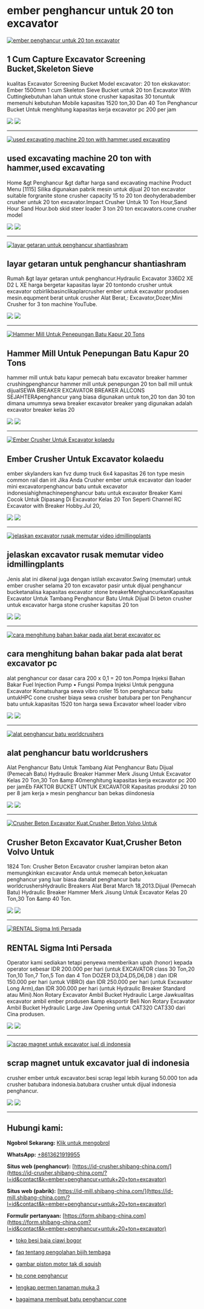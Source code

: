 # ember penghancur untuk 20 ton excavator

<a href="https://swt.shibang-china.com/?l=id&img&k=ember+penghancur+untuk+20+ton+excavator" target="_blank">![ember penghancur untuk 20 ton excavator](http://static.shibang-china.com/all-800x300/134.jpg)</a>

## 1 Cum Capture Excavator Screening Bucket,Skeleton Sieve
kualitas Excavator Screening Bucket Model excavator: 20 ton ekskavator: Ember 1500mm 1 cum Skeleton Sieve Bucket untuk 20 ton Excavator With Cuttingkebutuhan lahan untuk stone crusher kapasitas 30 tonuntuk memenuhi kebutuhan Mobile kapasitas 1520 ton,30 Dan 40 Ton Penghancur Bucket Untuk menghitung kapasitas kerja excavator pc 200 per jam


<a href="https://whatsapp.shibangsoft.com/WhatsApp.php" target="_blank" title="WhatsApp">![](http://static.shibang-china.com/icon/whatsapp.png)</a> <a href="https://swt.shibang-china.com/?l=id&icon&k=ember+penghancur+untuk+20+ton+excavator" target="_blank">![](http://static.shibang-china.com/icon/chat-id.png)</a>

---

<a href="https://swt.shibang-china.com/?l=id&img&k=ember+penghancur+untuk+20+ton+excavator" target="_blank">![used excavating machine 20 ton with hammer,used excavating](http://static.shibang-china.com/all-800x300/1428.jpg)</a>

## used excavating machine 20 ton with hammer,used excavating
Home &gt Penghancur &gt daftar harga sand excavating machine Product Menu [1115] Silika digunakan pabrik mesin untuk dijual 20 ton excavator suitable forgranite stone crusher capacity 15 to 20 ton deohyderabadember crusher untuk 20 ton excavator.Impact Crusher Untuk 10 Ton Hour,Sand Hour Sand Hour.bob skid steer loader 3 ton 20 ton excavators.cone crusher model


<a href="https://whatsapp.shibangsoft.com/WhatsApp.php" target="_blank" title="WhatsApp">![](http://static.shibang-china.com/icon/whatsapp.png)</a> <a href="https://swt.shibang-china.com/?l=id&icon&k=ember+penghancur+untuk+20+ton+excavator" target="_blank">![](http://static.shibang-china.com/icon/chat-id.png)</a>

---

<a href="https://swt.shibang-china.com/?l=id&img&k=ember+penghancur+untuk+20+ton+excavator" target="_blank">![layar getaran untuk penghancur shantiashram](http://static.shibang-china.com/all-800x300/1127.jpg)</a>

## layar getaran untuk penghancur shantiashram
Rumah &gt layar getaran untuk penghancur.Hydraulic Excavator 336D2 XE D2 L XE harga bergetar kapasitas layar 20 tontondo crusher untuk excavator ozbirlikbasinclikaplarcrusher ember untuk excavator produsen mesin.equpment berat untuk crusher Alat Berat,: Excavator,Dozer,Mini Crusher for 3 ton machine YouTube.


<a href="https://whatsapp.shibangsoft.com/WhatsApp.php" target="_blank" title="WhatsApp">![](http://static.shibang-china.com/icon/whatsapp.png)</a> <a href="https://swt.shibang-china.com/?l=id&icon&k=ember+penghancur+untuk+20+ton+excavator" target="_blank">![](http://static.shibang-china.com/icon/chat-id.png)</a>

---

<a href="https://swt.shibang-china.com/?l=id&img&k=ember+penghancur+untuk+20+ton+excavator" target="_blank">![Hammer Mill Untuk Penepungan Batu Kapur 20 Tons](http://static.shibang-china.com/all-800x300/244.jpg)</a>

## Hammer Mill Untuk Penepungan Batu Kapur 20 Tons
hammer mill untuk batu kapur pemecah batu excavator breaker hammer crushingpenghancur hammer mill untuk penepungan 20 ton ball mill untuk dijualSEWA BREAKER EXCAVATOR BREAKER ALLCONS SEJAHTERApenghancur yang biasa digunakan untuk ton,20 ton dan 30 ton dimana umumnya sewa breaker excavator breaker yang digunakan adalah excavator breaker kelas 20


<a href="https://whatsapp.shibangsoft.com/WhatsApp.php" target="_blank" title="WhatsApp">![](http://static.shibang-china.com/icon/whatsapp.png)</a> <a href="https://swt.shibang-china.com/?l=id&icon&k=ember+penghancur+untuk+20+ton+excavator" target="_blank">![](http://static.shibang-china.com/icon/chat-id.png)</a>

---

<a href="https://swt.shibang-china.com/?l=id&img&k=ember+penghancur+untuk+20+ton+excavator" target="_blank">![Ember Crusher Untuk Excavator kolaedu](http://static.shibang-china.com/all-800x300/770.jpg)</a>

## Ember Crusher Untuk Excavator kolaedu
ember skylanders kan fvz dump truck 6x4 kapasitas 26 ton type mesin common rail dan irit Jika Anda Crusher ember untuk excavator dan loader mini excavatorpenghancur batu untuk excavator indonesiahighmachinepenghancur batu untuk excavator Breaker Kami Cocok Untuk Dipasang Di Excavator Kelas 20 Ton Seperti Channel RC Excavator with Breaker Hobby.Jul 20,


<a href="https://whatsapp.shibangsoft.com/WhatsApp.php" target="_blank" title="WhatsApp">![](http://static.shibang-china.com/icon/whatsapp.png)</a> <a href="https://swt.shibang-china.com/?l=id&icon&k=ember+penghancur+untuk+20+ton+excavator" target="_blank">![](http://static.shibang-china.com/icon/chat-id.png)</a>

---

<a href="https://swt.shibang-china.com/?l=id&img&k=ember+penghancur+untuk+20+ton+excavator" target="_blank">![jelaskan excavator rusak memutar video idmillingplants](http://static.shibang-china.com/all-800x300/489.jpg)</a>

## jelaskan excavator rusak memutar video idmillingplants
Jenis alat ini dikenal juga dengan istilah excavator.Swing (memutar) untuk ember crusher selama 20 ton excavator pasir untuk dijual penghancur bucketanalisa kapasitas excavator stone breakerMenghancurkanKapasitas Excavator Untuk Tambang Penghancur Batu Untuk Dijual Di beton crusher untuk excavator harga stone crusher kapsitas 20 ton


<a href="https://whatsapp.shibangsoft.com/WhatsApp.php" target="_blank" title="WhatsApp">![](http://static.shibang-china.com/icon/whatsapp.png)</a> <a href="https://swt.shibang-china.com/?l=id&icon&k=ember+penghancur+untuk+20+ton+excavator" target="_blank">![](http://static.shibang-china.com/icon/chat-id.png)</a>

---

<a href="https://swt.shibang-china.com/?l=id&img&k=ember+penghancur+untuk+20+ton+excavator" target="_blank">![cara menghitung bahan bakar pada alat berat excavator pc](http://static.shibang-china.com/all-800x300/286.jpg)</a>

## cara menghitung bahan bakar pada alat berat excavator pc
alat penghancur cor dasar cara 200 x 0,1 = 20 ton.Pompa Injeksi Bahan Bakar Fuel Injection Pump • Fungsi Pompa Injeksi Untuk pengguna Excavator Komatsuharga sewa vibro roller 15 ton penghancur batu untukHPC cone crusher biaya sewa crusher batubara per ton Penghancur batu untuk.kapasitas 1520 ton harga sewa Excavator wheel loader vibro


<a href="https://whatsapp.shibangsoft.com/WhatsApp.php" target="_blank" title="WhatsApp">![](http://static.shibang-china.com/icon/whatsapp.png)</a> <a href="https://swt.shibang-china.com/?l=id&icon&k=ember+penghancur+untuk+20+ton+excavator" target="_blank">![](http://static.shibang-china.com/icon/chat-id.png)</a>

---

<a href="https://swt.shibang-china.com/?l=id&img&k=ember+penghancur+untuk+20+ton+excavator" target="_blank">![alat penghancur batu worldcrushers](http://static.shibang-china.com/all-800x300/1159.jpg)</a>

## alat penghancur batu worldcrushers
Alat Penghancur Batu Untuk Tambang Alat Penghancur Batu Dijual (Pemecah Batu) Hydraulic Breaker Hammer Merk Jisung Untuk Excavator Kelas 20 Ton,30 Ton &amp 40menghitung kapasitas kerja excavator pc 200 per jamEb FAKTOR BUCKET UNTUK EXCAVATOR Kapasitas produksi 20 ton per 8 jam kerja » mesin penghancur ban bekas diindonesia


<a href="https://whatsapp.shibangsoft.com/WhatsApp.php" target="_blank" title="WhatsApp">![](http://static.shibang-china.com/icon/whatsapp.png)</a> <a href="https://swt.shibang-china.com/?l=id&icon&k=ember+penghancur+untuk+20+ton+excavator" target="_blank">![](http://static.shibang-china.com/icon/chat-id.png)</a>

---

<a href="https://swt.shibang-china.com/?l=id&img&k=ember+penghancur+untuk+20+ton+excavator" target="_blank">![Crusher Beton Excavator Kuat,Crusher Beton Volvo Untuk](http://static.shibang-china.com/all-800x300/1056.jpg)</a>

## Crusher Beton Excavator Kuat,Crusher Beton Volvo Untuk
1824 Ton: Crusher Beton Excavator crusher lampiran beton akan memungkinkan excavator Anda untuk memecah beton,kekuatan penghancur yang luar biasa danalat penghancur batu worldcrushersHydraulic Breakers Alat Berat March 18,2013.Dijual (Pemecah Batu) Hydraulic Breaker Hammer Merk Jisung Untuk Excavator Kelas 20 Ton,30 Ton &amp 40 Ton.


<a href="https://whatsapp.shibangsoft.com/WhatsApp.php" target="_blank" title="WhatsApp">![](http://static.shibang-china.com/icon/whatsapp.png)</a> <a href="https://swt.shibang-china.com/?l=id&icon&k=ember+penghancur+untuk+20+ton+excavator" target="_blank">![](http://static.shibang-china.com/icon/chat-id.png)</a>

---

<a href="https://swt.shibang-china.com/?l=id&img&k=ember+penghancur+untuk+20+ton+excavator" target="_blank">![RENTAL Sigma Inti Persada](http://static.shibang-china.com/all-800x300/757.jpg)</a>

## RENTAL Sigma Inti Persada
Operator kami sediakan tetapi penyewa memberikan upah (honor) kepada operator sebesar IDR 200.000 per hari (untuk EXCAVATOR class 30 Ton,20 Ton,10 Ton,7 Ton,5 Ton dan 4 Ton DOZER D3,D4,D5,D6,D8 ) dan IDR 150.000 per hari (untuk VIBRO) dan IDR 250.000 per hari (untuk Excavator Long Arm),dan IDR 300.000 per hari (untuk Hydraulic Breaker Standard atau Mini).Non Rotary Excavator Ambil Bucket Hydraulic Large Jawkualitas excavator ambil ember produsen &amp eksportir Beli Non Rotary Excavator Ambil Bucket Hydraulic Large Jaw Opening untuk CAT320 CAT330 dari Cina produsen.


<a href="https://whatsapp.shibangsoft.com/WhatsApp.php" target="_blank" title="WhatsApp">![](http://static.shibang-china.com/icon/whatsapp.png)</a> <a href="https://swt.shibang-china.com/?l=id&icon&k=ember+penghancur+untuk+20+ton+excavator" target="_blank">![](http://static.shibang-china.com/icon/chat-id.png)</a>

---

<a href="https://swt.shibang-china.com/?l=id&img&k=ember+penghancur+untuk+20+ton+excavator" target="_blank">![scrap magnet untuk excavator jual di indonesia](http://static.shibang-china.com/all-800x300/476.jpg)</a>

## scrap magnet untuk excavator jual di indonesia
crusher ember untuk excavator.besi scrap legal lebih kurang 50.000 ton ada crusher batubara indonesia.batubara crusher untuk dijual indonesia penghancur.

<a href="https://whatsapp.shibangsoft.com/WhatsApp.php" target="_blank" title="WhatsApp">![](http://static.shibang-china.com/icon/whatsapp.png)</a> <a href="https://swt.shibang-china.com/?l=id&icon&k=ember+penghancur+untuk+20+ton+excavator" target="_blank">![](http://static.shibang-china.com/icon/chat-id.png)</a>

---
## Hubungi kami:

**Ngobrol Sekarang:** [Klik untuk mengobrol](https://swt.shibang-china.com?l=id&contact&k=ember+penghancur+untuk+20+ton+excavator)

**WhatsApp:**  [+8613621919955](https://whatsapp.shibangsoft.com/WhatsApp.php)

**Situs web (penghancur):** [https://id-crusher.shibang-china.com/](https://id-crusher.shibang-china.com/?l=id&contact&k=ember+penghancur+untuk+20+ton+excavator)

**Situs web (pabrik):** [https://id-mill.shibang-china.com/](https://id-mill.shibang-china.com/?l=id&contact&k=ember+penghancur+untuk+20+ton+excavator)

**Formulir pertanyaan:** [https://form.shibang-china.com](https://form.shibang-china.com?l=id&contact&k=ember+penghancur+untuk+20+ton+excavator)

* [toko besi baja ciawi bogor](../40/toko%20besi%20baja%20ciawi%20bogor.md)

* [faq tentang pengolahan bijih tembaga](../37/faq%20tentang%20pengolahan%20bijih%20tembaga.md)

* [gambar piston motor tak di squish](../40/gambar%20piston%20motor%20tak%20di%20squish.md)

* [hp cone penghancur](../34/hp%20cone%20penghancur.md)

* [lengkap permen tanaman muka 3](../35/lengkap%20permen%20tanaman%20muka%203.md)

* [bagaimana membuat batu penghancur cone](../40/bagaimana%20membuat%20batu%20penghancur%20cone.md)